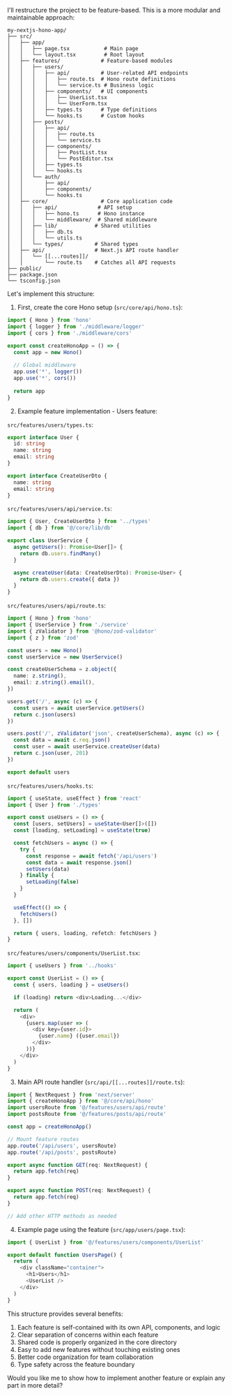 I'll restructure the project to be feature-based. This is a more modular and maintainable approach:

```
my-nextjs-hono-app/
├── src/
│   ├── app/
│   │   ├── page.tsx           # Main page
│   │   └── layout.tsx         # Root layout
│   ├── features/             # Feature-based modules
│   │   ├── users/
│   │   │   ├── api/          # User-related API endpoints
│   │   │   │   ├── route.ts  # Hono route definitions
│   │   │   │   └── service.ts # Business logic
│   │   │   ├── components/   # UI components
│   │   │   │   ├── UserList.tsx
│   │   │   │   └── UserForm.tsx
│   │   │   ├── types.ts      # Type definitions
│   │   │   └── hooks.ts      # Custom hooks
│   │   ├── posts/
│   │   │   ├── api/
│   │   │   │   ├── route.ts
│   │   │   │   └── service.ts
│   │   │   ├── components/
│   │   │   │   ├── PostList.tsx
│   │   │   │   └── PostEditor.tsx
│   │   │   ├── types.ts
│   │   │   └── hooks.ts
│   │   └── auth/
│   │       ├── api/
│   │       ├── components/
│   │       └── hooks.ts
│   ├── core/                 # Core application code
│   │   ├── api/             # API setup
│   │   │   ├── hono.ts      # Hono instance
│   │   │   └── middleware/  # Shared middleware
│   │   ├── lib/            # Shared utilities
│   │   │   ├── db.ts
│   │   │   └── utils.ts
│   │   └── types/          # Shared types
│   ├── api/                # Next.js API route handler
│   │   └── [[...routes]]/
│   │       └── route.ts    # Catches all API requests
├── public/
├── package.json
└── tsconfig.json
```

Let's implement this structure:

1. First, create the core Hono setup (`src/core/api/hono.ts`):
```typescript
import { Hono } from 'hono'
import { logger } from './middleware/logger'
import { cors } from './middleware/cors'

export const createHonoApp = () => {
  const app = new Hono()
  
  // Global middleware
  app.use('*', logger())
  app.use('*', cors())
  
  return app
}
```

2. Example feature implementation - Users feature:

`src/features/users/types.ts`:
```typescript
export interface User {
  id: string
  name: string
  email: string
}

export interface CreateUserDto {
  name: string
  email: string
}
```

`src/features/users/api/service.ts`:
```typescript
import { User, CreateUserDto } from '../types'
import { db } from '@/core/lib/db'

export class UserService {
  async getUsers(): Promise<User[]> {
    return db.users.findMany()
  }

  async createUser(data: CreateUserDto): Promise<User> {
    return db.users.create({ data })
  }
}
```

`src/features/users/api/route.ts`:
```typescript
import { Hono } from 'hono'
import { UserService } from './service'
import { zValidator } from '@hono/zod-validator'
import { z } from 'zod'

const users = new Hono()
const userService = new UserService()

const createUserSchema = z.object({
  name: z.string(),
  email: z.string().email(),
})

users.get('/', async (c) => {
  const users = await userService.getUsers()
  return c.json(users)
})

users.post('/', zValidator('json', createUserSchema), async (c) => {
  const data = await c.req.json()
  const user = await userService.createUser(data)
  return c.json(user, 201)
})

export default users
```

`src/features/users/hooks.ts`:
```typescript
import { useState, useEffect } from 'react'
import { User } from './types'

export const useUsers = () => {
  const [users, setUsers] = useState<User[]>([])
  const [loading, setLoading] = useState(true)

  const fetchUsers = async () => {
    try {
      const response = await fetch('/api/users')
      const data = await response.json()
      setUsers(data)
    } finally {
      setLoading(false)
    }
  }

  useEffect(() => {
    fetchUsers()
  }, [])

  return { users, loading, refetch: fetchUsers }
}
```

`src/features/users/components/UserList.tsx`:
```typescript
import { useUsers } from '../hooks'

export const UserList = () => {
  const { users, loading } = useUsers()

  if (loading) return <div>Loading...</div>

  return (
    <div>
      {users.map(user => (
        <div key={user.id}>
          {user.name} ({user.email})
        </div>
      ))}
    </div>
  )
}
```

3. Main API route handler (`src/api/[[...routes]]/route.ts`):
```typescript
import { NextRequest } from 'next/server'
import { createHonoApp } from '@/core/api/hono'
import usersRoute from '@/features/users/api/route'
import postsRoute from '@/features/posts/api/route'

const app = createHonoApp()

// Mount feature routes
app.route('/api/users', usersRoute)
app.route('/api/posts', postsRoute)

export async function GET(req: NextRequest) {
  return app.fetch(req)
}

export async function POST(req: NextRequest) {
  return app.fetch(req)
}

// Add other HTTP methods as needed
```

4. Example page using the feature (`src/app/users/page.tsx`):
```typescript
import { UserList } from '@/features/users/components/UserList'

export default function UsersPage() {
  return (
    <div className="container">
      <h1>Users</h1>
      <UserList />
    </div>
  )
}
```

This structure provides several benefits:
1. Each feature is self-contained with its own API, components, and logic
2. Clear separation of concerns within each feature
3. Shared code is properly organized in the core directory
4. Easy to add new features without touching existing ones
5. Better code organization for team collaboration
6. Type safety across the feature boundary

Would you like me to show how to implement another feature or explain any part in more detail?
